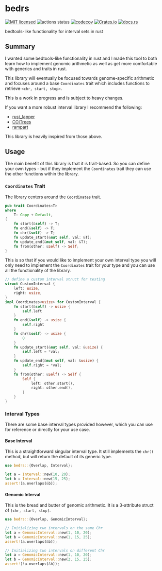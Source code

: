 # bedrs

[![MIT licensed](https://img.shields.io/badge/license-MIT-blue.svg)](./LICENSE.md)
![actions status](https://github.com/noamteyssier/bedrs/workflows/CI/badge.svg)
[![codecov](https://codecov.io/gh/noamteyssier/bedrs/branch/main/graph/badge.svg?token=CZANC7RKWP)](https://codecov.io/gh/noamteyssier/bedrs)
[![Crates.io](https://img.shields.io/crates/v/bedrs)](https://crates.io/crates/bedrs)
[![docs.rs](https://img.shields.io/docsrs/bedrs/latest)](https://docs.rs/bedrs/latest/bedrs/)

bedtools-like functionality for interval sets in rust

## Summary

I wanted some bedtools-like functionality in rust and I made this tool to both
learn how to implement genomic arithmetic as well as get more comfortable with
generics and traits in rust.

This library will eventually be focused towards genome-specific arithmetic
and focuses around a base `Coordinates` trait which includes functions to
retrieve `<chr, start, stop>`.

This is a work in progress and is subject to heavy changes.

If you want a more robust interval library I recommend the following:

- [rust_lapper](https://crates.io/crates/rust-lapper)
- [COITrees](https://crates.io/crates/coitrees)
- [rampart](https://crates.io/crates/rampart)

This library is heavily inspired from those above.

## Usage

The main benefit of this library is that it is trait-based.
So you can define your own types - but if they implement the
`Coordinates` trait they can use the other functions within the
library.

### `Coordinates` Trait

The library centers around the `Coordinates` trait.

```rust
pub trait Coordinates<T>
where
    T: Copy + Default,
{
    fn start(&self) -> T;
    fn end(&self) -> T;
    fn chr(&self) -> T;
    fn update_start(&mut self, val: &T);
    fn update_end(&mut self, val: &T);
    fn from(other: &Self) -> Self;
}
```

This is so that if you would like to implement your own interval type
you will only need to implement the `Coordinates` trait for your type
and you can use all the functionality of the library.

```rust
// define a custom interval struct for testing
struct CustomInterval {
    left: usize,
    right: usize,
}
impl Coordinates<usize> for CustomInterval {
    fn start(&self) -> usize {
        self.left
    }
    fn end(&self) -> usize {
        self.right
    }
    fn chr(&self) -> usize {
        0
    }
    fn update_start(&mut self, val: &usize) {
        self.left = *val;
    }
    fn update_end(&mut self, val: &usize) {
        self.right = *val;
    }
    fn from(other: &Self) -> Self {
        Self {
            left: other.start(),
            right: other.end(),
        }
    }
}
```

### Interval Types

There are some base interval types provided however, which you can use
for reference or directly for your use case.

#### Base Interval

This is a straightforward singular interval type.
It still implements the `chr()` method, but will return the
default of its generic type.

```rust
use bedrs::{Overlap, Interval};

let a = Interval::new(10, 20);
let b = Interval::new(15, 25);
assert!(a.overlaps(&b));
```

#### Genomic Interval

This is the bread and butter of genomic arithmetic.
It is a 3-attribute struct of `[chr, start, stop]`.

```rust
use bedrs::{Overlap, GenomicInterval};

// Initializing two intervals on the same Chr
let a = GenomicInterval::new(1, 10, 20);
let b = GenomicInterval::new(1, 15, 25);
assert!(a.overlaps(&b));

// Initializing two intervals on different Chr
let a = GenomicInterval::new(1, 10, 20);
let b = GenomicInterval::new(2, 15, 25);
assert!(!a.overlaps(&b));
```
